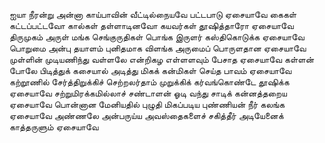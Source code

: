 
ஐயா நீரன்று அன்னா காய்பாவின் வீட்டில்நையவே பட்டபாடு ஏசையாவே
கைகள் கட்டப்பட்டவோ கால்கள் தள்ளாடினவோ
கயவர்கள் தூஷித்தாரோ ஏசையாவே
திருமுகம் அருள் மங்க செங்குருதிகள் பொங்க
இருளர் கஸ்திகொடுக்க ஏசையாவே
பொறுமை அன்பு தயாளம் புனிதமாக விளங்க
அருமைப் பொருளதான ஏசையாவே
முள்ளின் முடியணிந்து வள்ளலே என்றிகழ
எள்ளளவும் பேசாத ஏசையாவே
கள்ளன் போலே பிடித்துக் கசையால் அடித்து மிகக்
கன்மிகள் செய்த பாவம் ஏசையாவே
கற்றூணில் சேர்த்திறுக்கிச் செற்றலர்தாம் முறுக்கிக்
கர்வங்கொண்டே தூஷிக்க ஏசையாவே
சற்றுமிரக்கமில்லாச் சண்டாளன் ஓடி வந்து
சாடிக் கன்னத்தறைய ஏசையாவே
பொன்னான மேனியதில் புழுதி மிகப்படிய
புண்ணியன் நீர் கலங்க ஏசையாவே
அண்ணலே அன்பருய்ய அவஸ்தைகளைச் சகித்தீர்
அடியேனைக் காத்தருளும் ஏசையாவே


